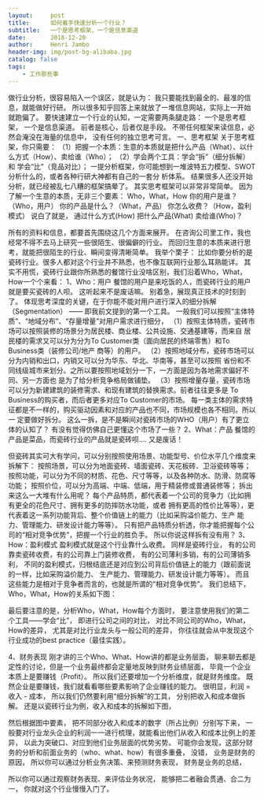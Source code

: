 ```yaml
---
layout:     post
title:      如何着手快速分析一个行业？
subtitle:   一个是思考框架，一个是信息渠道
date:       2018-12-20
author:     Henri Jambo
header-img: img/post-bg-alibaba.jpg
catalog: false
tags:
    - 工作那些事
---
```


做行业分析，很容易陷入一个误区，就是认为：
我只要能找到最全的、最准的信息，就能做好行研。
所以很多知乎回答上来就放了一堆信息网站，实际上一开始就跑偏了。
要快速建立一个行业的认知，一定需要两条腿走路：
一个是思考框架，
一个是信息渠道。
前者是核心，后者仅是手段。
不带任何框架来读信息，必然会淹没在海量的信息中，
没有任何的独立思考可言。
一、思考框架
关于思考框架，你只需要：
（1）把握一个本质：生意的本质就是把什么产品（What）、以什么方式（How）、卖给谁（Who）；
（2）学会两个工具：学会“拆”（细分拆解） 和 学会“比”（竞品对比）；
一提分析框架，你可能想到一堆波特五力模型、SWOT分析什么的，或者各种行研大神都有自己的一套分
析体系。
结果很多人还没开始分析，就已经被乱七八糟的框架搞晕了。
其实思考框架可以非常非常简单。
因为了解一个生意的本质，无非三个要素：
Who，What，How
你的用户是谁？（Who，用户）
你的产品是什么？（What，产品）
你怎么收费？（How，盈利模式）
说白了就是，
通过什么方式(How) 把什么产品(What) 卖给谁(Who)？

所有的资料和信息，都要首先围绕这几个方面来展开。
在咨询公司里工作，我也经常不得不去马上研究一些很陌生、很偏僻的行业。
而回归生意的本质来进行思考，就能把很陌生的行业、瞬间变得清晰简单。
我举个栗子：
比如你要分析的是瓷砖行业。很多人都对这个行业并不熟悉，也不像互联网行业那么耳熟能详。
其实不用慌，瓷砖行业跟你所熟悉的餐馆行业没啥区别，我们沿着Who，What，How一个个来看：
1、Who：用户
餐馆的用户是来吃饭的人，而瓷砖行业的用户就是要买瓷砖的人呗。
这听起来不是废话嘛。
别着急，展现真正技术的时刻到了。
体现思考深度的关键，在于你能不能对用户进行深入的细分拆解（Segmentation）
—— 即我前文提到的第一个工具。
一般我们可以按照“主体特质”、“地域分布”、“存量增量”对用户需求进行细分，
（1）按照主体特质，瓷砖市场可以按照装修的场景分为居民楼、商业楼、公共设施、交通基建等，而来自
居民楼的需求又可以分为分为To Customer类（面向居民的终端零售）和To Business类（装修公司/地产
商等）的用户。
（2）按照地域分布，瓷砖市场可以分为内销和出口，内销又可以分为华东、华北、华南等，甚至可以按照
省份和不同线级城市来划分。之所以要按照地域划分一下，一方面是因为各地需求偏好不同、另一方面也
是为了给分析竞争格局做铺垫。
（3）按照增量存量，瓷砖市场可以分为新建建筑的装修需求、和现有建筑的替换需求。前者往往更多是
To Business的购买者，而后者更多对应To Customer的市场。
每一类主体的需求特征都是不一样的，购买驱动因素和对应的产品也不同，市场规模也各不相同。所以一
定要做好拆分。
这么一拆，是不是瞬间对瓷砖市场的WHO（用户）有了更立体的认知了？
有没有觉得仿佛自己更懂这个市场了一些？
2、What：产品
餐馆的产品是菜品，而瓷砖行业的产品就是瓷砖呗....
又是废话！

但瓷砖其实可大有学问，可以分别按照使用场景、功能型号、价位水平几个维度来拆解下：
按照场景，可以分为地面瓷砖、墙面瓷砖、天花板砖、卫浴瓷砖等等；
按照功能，可以分为不同的材质、花色、尺寸等等，以及各种防水、防滑、防腐等功能；
按照价位，可以分为高端、中端、低端，用于精装修或普通装修等；
拆出来这么一大堆有什么用呢？
每个产品特质，都代表着一个公司的竞争力（比如拥有更全的花色尺寸、拥有更多的防摔防水功能，或者
拥有更高的性价比等等），更代表着这一系列功能背后、整个价值链上的能力（比如采购溢价能力、生产
能力、管理能力、研发设计能力等等）。
只有把产品特质分析透，你才能把握每个公司的“相对竞争优势”，把握一个行业的胜负手。
所以你说这样拆有没有用？
3、How：盈利模式
盈利模式就是这个行业靠什么收费。
同样是瓷砖行业，
有的公司靠卖瓷砖收费，有的公司靠上门装修收费，
有的公司薄利多销，有的公司薄销多利，
不同的盈利模式，归根结底还是对应到公司背后价值链上的能力（跟前面说的一样，比如采购溢价能力、
生产能力、管理能力、研发设计能力等等）。
而且这些能力是相对于竞争者而言的，也就是所谓的“相对竞争优势”。
我们总结下，Who，What，How的关系如下图：

最后要注意的是，分析Who，What，How每个方面时，
要注意使用我们的第二个工具——学会“比”，
即进行公司之间的对比，
对比不同公司的Who，What，How的差异，
尤其是对比行业龙头与一般公司的差异，
你往往就会从中发现这个行业成功的best practice（最佳实践）。

4、财务表现
刚才讲的三个Who、What、How讲的都是业务层面，
聊来聊去都是定性的讨论，但是一个业务最终都会定量地反映到财务业绩层面，
毕竟一个企业本质上是要赚钱（Profit）。
所以我们还要增加一个分析维度，就是财务维度。
既然企业是要赚钱，我们就看看哪些要素影响了企业赚钱的能力。
很明显，利润 = 收入 - 成本，
所以我们仍然要利用“细分拆解”的工具，
分别把收入和成本做拆解。
还是以瓷砖行业为例，收入和成本的拆解如下图，

然后根据图中要素，
把不同部分收入和成本的数字（所占比例）分别写下来，
一般要对行业龙头企业的利润一一进行梳理，就能看出他们从收入和成本比例上的差异，
以此为突破口、对应到他们业务层面的优势劣势。
可能你会发现，这部分财务的分析和前面业务的（who、what、how）有很多重叠，
没错，
业务是财务的原因，
所以你可以通过分析业务决策、来预测财务表现，
财务是业务的总结，

所以你可以通过观察财务表现、来评估业务状况，
能够把二者融会贯通、合二为一，
你就对这个行业慢慢入门了。


